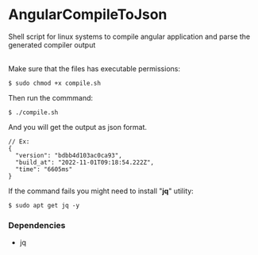 # AngularCompileToJson
Shell script for linux systems to compile angular application and parse the generated compiler output

\
Make sure that the files has executable permissions:
```
$ sudo chmod +x compile.sh
```

Then run the commmand:
```
$ ./compile.sh
```
And you will get the output as json format.
```
// Ex:
{
  "version": "bdbb4d103ac0ca93",
  "build_at": "2022-11-01T09:18:54.222Z",
  "time": "6605ms"
}
```

If the command fails you might need to install "**jq**" utility:
```
$ sudo apt get jq -y
```

### Dependencies
- jq
